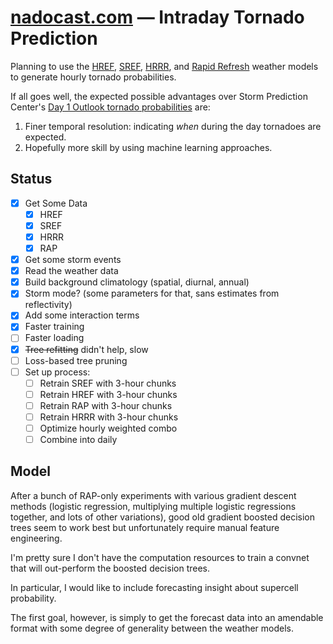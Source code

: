 # [nadocast.com](http://nadocast.com) — Intraday Tornado Prediction

Planning to use the [HREF](http://nomads.ncep.noaa.gov/txt_descriptions/HREF_doc.shtml), [SREF](https://nomads.ncep.noaa.gov/txt_descriptions/SREF_doc.shtml), [HRRR](https://rapidrefresh.noaa.gov/hrrr/), and [Rapid Refresh](https://rapidrefresh.noaa.gov/) weather models to generate hourly tornado probabilities.

If all goes well, the expected possible advantages over Storm Prediction Center's [Day 1 Outlook tornado probabilities](http://www.spc.noaa.gov/products/outlook/day1otlk.html) are:

1. Finer temporal resolution: indicating _when_ during the day tornadoes are expected.
2. Hopefully more skill by using machine learning approaches.

## Status

- [x] Get Some Data
  - [x] HREF
  - [x] SREF
  - [x] HRRR
  - [x] RAP
- [x] Get some storm events
- [x] Read the weather data
- [x] Build background climatology (spatial, diurnal, annual)
- [x] Storm mode? (some parameters for that, sans estimates from reflectivity)
- [x] Add some interaction terms
- [x] Faster training
- [ ] Faster loading
- [x] ~~Tree refitting~~ didn't help, slow
- [ ] Loss-based tree pruning
- [ ] Set up process:
  - [ ] Retrain SREF with 3-hour chunks
  - [ ] Retrain HREF with 3-hour chunks
  - [ ] Retrain RAP with 3-hour chunks
  - [ ] Retrain HRRR with 3-hour chunks
  - [ ] Optimize hourly weighted combo
  - [ ] Combine into daily

## Model

After a bunch of RAP-only experiments with various gradient descent methods (logistic regression, multiplying multiple logistic regressions together, and lots of other variations), good old gradient boosted decision trees seem to work best but unfortunately require manual feature engineering.

I'm pretty sure I don't have the computation resources to train a convnet that will out-perform the boosted decision trees.

In particular, I would like to include forecasting insight about supercell probability.

The first goal, however, is simply to get the forecast data into an amendable format with some degree of generality between the weather models.

